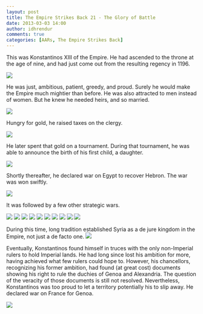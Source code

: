 ```yaml
---
layout: post
title: The Empire Strikes Back 21 - The Glory of Battle
date: 2013-03-03 14:00
author: idhrendur
comments: true
categories: [AARs, The Empire Strikes Back]
---
```

This was Konstantinos XIII of the Empire. He had ascended to the throne at the age of nine, and had just come out from the resulting regency in 1196.

![](/assets/tesb_images/21-1.png)

He was just, ambitious, patient, greedy, and proud. Surely he would make the Empire much mightier than before. He was also attracted to men instead of women. But he knew he needed heirs, and so married.

![](/assets/tesb_images/21-2.png)

Hungry for gold, he raised taxes on the clergy.

![](/assets/tesb_images/21-3.png)

He later spent that gold on a tournament. During that tournament, he was able to announce the birth of his first child, a daughter.

![](/assets/tesb_images/21-4.png)

Shortly thereafter, he declared war on Egypt to recover Hebron. The war was won swiftly.

![](/assets/tesb_images/21-5.png)

It was followed by a few other strategic wars.

![](/assets/tesb_images/21-6.png)
![](/assets/tesb_images/21-7.png)
![](/assets/tesb_images/21-8.png)
![](/assets/tesb_images/21-9.png)
![](/assets/tesb_images/21-10.png)
![](/assets/tesb_images/21-11.png)
![](/assets/tesb_images/21-12.png)
![](/assets/tesb_images/21-13.png)
![](/assets/tesb_images/21-14.png)
![](/assets/tesb_images/21-15.png)

During this time, long tradition established Syria as a de jure kingdom in the Empire, not just a de facto one.
![](/assets/tesb_images/21-16.png)

Eventually, Konstantinos found himself in truces with the only non-Imperial rulers to hold Imperial lands. He had long since lost his ambition for more, having achieved what few rulers could hope to. However, his chancellors, recognizing his former ambition, had found (at great cost) documents showing his right to rule the duchies of Genoa and Alexandria. The question of the veracity of those documents is still not resolved. Nevertheless, Konstantinos was too proud to let a territory potentially his to slip away. He declared war on France for Genoa.

![](/assets/tesb_images/21-17.png)
